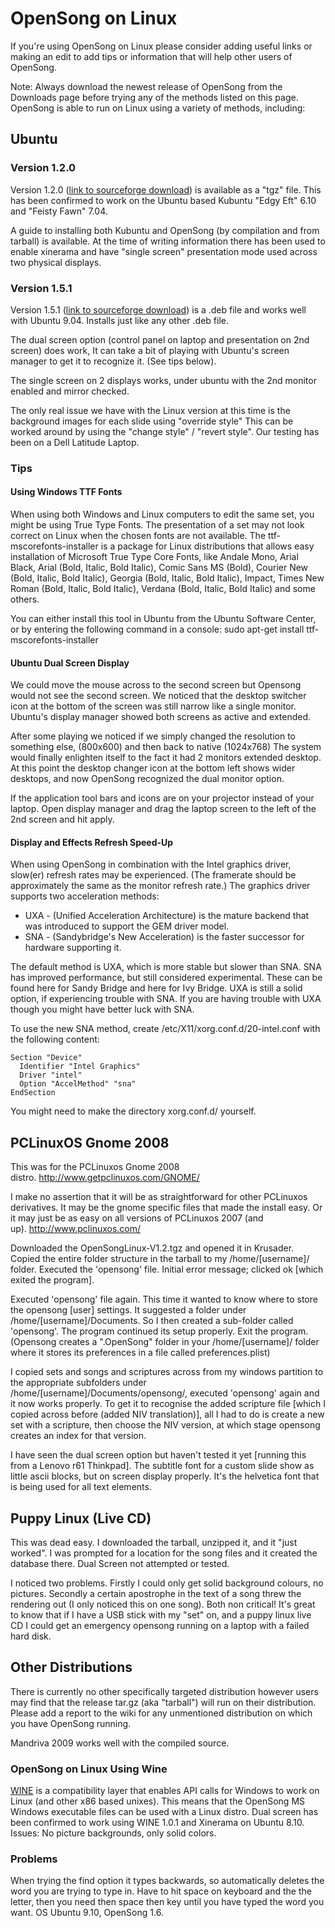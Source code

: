 # OpenSong on Linux

If you're using OpenSong on Linux please consider adding useful links or making an edit to add tips or information that will help other users of OpenSong.

Note: Always download the newest release of OpenSong from the Downloads page before trying any of the methods listed on this page. OpenSong is able to run on Linux using a variety of methods, including:

## Ubuntu

### Version 1.2.0

Version 1.2.0 ([link to sourceforge download](http://downloads.sourceforge.net/opensong/OpenSongLinux-V1.2.tgz)) is available as a "tgz" file. This has been confirmed to work on the Ubuntu based Kubuntu "Edgy Eft" 6.10 and "Feisty Fawn" 7.04.

A guide to installing both Kubuntu and OpenSong (by compilation and from tarball) is available. At the time of writing information there has been used to enable xinerama and have "single screen" presentation mode used across two physical displays.

### Version 1.5.1

Version 1.5.1 ([link to sourceforge download](http://sourceforge.net/project/showfiles.php?group_id=108754&package_id=117409)) is a .deb file and works well with Ubuntu 9.04. Installs just like any other .deb file.

The dual screen option (control panel on laptop and presentation on 2nd screen) does work, It can take a bit of playing with Ubuntu's screen manager to get it to recognize it. (See tips below).

The single screen on 2 displays works, under ubuntu with the 2nd monitor enabled and mirror checked.

The only real issue we have with the Linux version at this time is the background images for each slide using "override style" This can be worked around by using the "change style" / "revert style". Our testing has been on a Dell Latitude Laptop.

### Tips

#### Using Windows TTF Fonts

When using both Windows and Linux computers to edit the same set, you might be using True Type Fonts. The presentation of a set may not look correct on Linux when the chosen fonts are not available. The ttf-mscorefonts-installer is a package for Linux distributions that allows easy installation of Microsoft True Type Core Fonts, like Andale Mono, Arial Black, Arial (Bold, Italic, Bold Italic), Comic Sans MS (Bold), Courier New (Bold, Italic, Bold Italic), Georgia (Bold, Italic, Bold Italic), Impact, Times New Roman (Bold, Italic, Bold Italic), Verdana (Bold, Italic, Bold Italic) and some others.

You can either install this tool in Ubuntu from the Ubuntu Software Center, or by entering the following command in a console: sudo apt-get install ttf-mscorefonts-installer

#### Ubuntu Dual Screen Display

We could move the mouse across to the second screen but Opensong would not see the second screen. We noticed that the desktop switcher icon at the bottom of the screen was still narrow like a single monitor. Ubuntu's display manager showed both screens as active and extended.

After some playing we noticed if we simply changed the resolution to something else, (800x600) and then back to native (1024x768) The system would finally enlighten itself to the fact it had 2 monitors extended desktop. At this point the desktop changer icon at the bottom left shows wider desktops, and now OpenSong recognized the dual monitor option.

If the application tool bars and icons are on your projector instead of your laptop. Open display manager and drag the laptop screen to the left of the 2nd screen and hit apply.

#### Display and Effects Refresh Speed-Up

When using OpenSong in combination with the Intel graphics driver, slow(er) refresh rates may be experienced. (The framerate should be approximately the same as the monitor refresh rate.) The graphics driver supports two acceleration methods:

- UXA - (Unified Acceleration Architecture) is the mature backend that was introduced to support the GEM driver model.
- SNA - (Sandybridge's New Acceleration) is the faster successor for hardware supporting it.

The default method is UXA, which is more stable but slower than SNA. SNA has improved performance, but still considered experimental. These can be found here for Sandy Bridge and here for Ivy Bridge. UXA is still a solid option, if experiencing trouble with SNA. If you are having trouble with UXA though you might have better luck with SNA.

To use the new SNA method, create /etc/X11/xorg.conf.d/20-intel.conf with the following content:

```
Section "Device"
  Identifier "Intel Graphics"
  Driver "intel"
  Option "AccelMethod" "sna"
EndSection
```

You might need to make the directory xorg.conf.d/ yourself.

## PCLinuxOS Gnome 2008

This was for the PCLinuxos Gnome 2008 distro. <http://www.getpclinuxos.com/GNOME/>

I make no assertion that it will be as straightforward for other PCLinuxos derivatives. It may be the gnome specific files that made the install easy. Or it may just be as easy on all versions of PCLinuxos 2007 (and up). <http://www.pclinuxos.com/>

Downloaded the OpenSongLinux-V1.2.tgz and opened it in Krusader. Copied the entire folder structure in the tarball to my /home/[username]/ folder. Executed the 'opensong' file. Initial error message; clicked ok [which exited the program].

Executed 'opensong' file again. This time it wanted to know where to store the opensong [user] settings. It suggested a folder under /home/[username]/Documents. So I then created a sub-folder called 'opensong'. The program continued its setup properly. Exit the program. (Opensong creates a ".OpenSong" folder in your /home/[username]/ folder where it stores its preferences in a file called preferences.plist)

I copied sets and songs and scriptures across from my windows partition to the appropriate subfolders under /home/[username]/Documents/opensong/, executed 'opensong' again and it now works properly. To get it to recognise the added scripture file [which I copied across before (added NIV translation)], all I had to do is create a new set with a scripture, then choose the NIV version, at which stage opensong creates an index for that version.

I have seen the dual screen option but haven't tested it yet [running this from a Lenovo r61 Thinkpad]. The subtitle font for a custom slide show as little ascii blocks, but on screen display properly. It's the helvetica font that is being used for all text elements.

## Puppy Linux (Live CD)

This was dead easy. I downloaded the tarball, unzipped it, and it "just worked". I was prompted for a location for the song files and it created the database there. Dual Screen not attempted or tested.

I noticed two problems. Firstly I could only get solid background colours, no pictures. Secondly a certain apostrophe in the text of a song threw the rendering out (I only noticed this on one song). Both non critical! It's great to know that if I have a USB stick with my "set" on, and a puppy linux live CD I could get an emergency opensong running on a laptop with a failed hard disk.

## Other Distributions

There is currently no other specifically targeted distribution however users may find that the release tar.gz (aka "tarball") will run on their distribution. Please add a report to the wiki for any unmentioned distribution on which you have OpenSong running.

Mandriva 2009 works well with the compiled source.

### OpenSong on Linux Using Wine

[WINE](http://www.winehq.org/) is a compatibility layer that enables API calls for Windows to work on Linux (and other x86 based unixes). This means that the OpenSong MS Windows executable files can be used with a Linux distro. Dual screen has been confirmed to work using WINE 1.0.1 and Xinerama on Ubuntu 8.10. Issues: No picture backgrounds, only solid colors.

### Problems

When trying the find option it types backwards, so automatically deletes the word you are trying to type in. Have to hit space on keyboard and the the letter, then you need then space then key until you have typed the word you want. OS Ubuntu 9.10, OpenSong 1.6.
